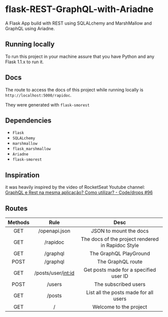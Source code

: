 # flask-REST-GraphQL-with-Ariadne

A Flask App build with REST using SQLALchemy and MarshMallow and GraphQL using Ariadne.

## Running locally
To run this project in your machine assure that you have Python and any Flask 1.1.x to run it.
## Docs

The route to access the docs of this project while running locally is `http://localhost:5000/rapidoc`.

They were generated with `flask-smorest`

## Dependencies

- `Flask`
- `SQLALchemy`
- `marshmallow`
- `flask_marshmallow`
- `Ariadne`
- `flask-smorest`

## Inspiration

it was heavily inspired by the video of RocketSeat Youtube channel: [GraphQL e Rest na mesma aplicação? Como utilizar? - Code/drops #96](https://youtu.be/2KmrpT5dDbo)

## Routes

|Methods| Rule | Desc |
|:---:|:---:|:---:|
GET   |   /openapi.json | JSON to mount the docs
GET   |   /rapidoc      | The docs of the project rendered in Rapidoc Style |
GET   |   /graphql | The GraphQL PlayGround
POST  |   /graphql | The GraphQL route
GET   |   /posts/user/<int:id> | Get posts made for a specified user ID
POST  |   /users | The subscribed users
GET   |   /posts | List all the posts made for all users
GET   |   /      | Welcome to the project